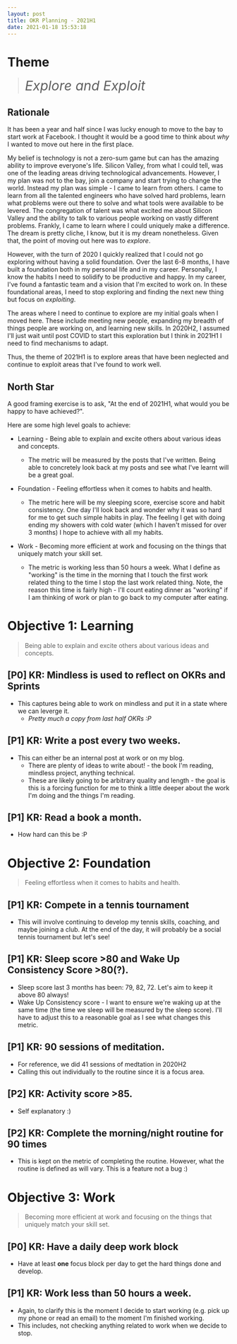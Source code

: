 ```yaml
---
layout: post
title: OKR Planning - 2021H1
date: 2021-01-18 15:53:18
---
```


# Theme

> <span style="font-size:30px;">*Explore and Exploit*</span>

## Rationale

It has been a year and half since I was lucky enough to move to the bay to start work at Facebook. I
thought it would be a good time to think about *why* I wanted to move out here in the first place.

My belief is technology is not a zero-sum game but can has the amazing ability to improve everyone's
life. Silicon Valley, from what I could tell, was one of the leading areas driving technological
advancements. However, I my plan was not to the bay, join a company and start trying to change the
world. Instead my plan was simple - I came to learn from others. I came to learn from all the
talented engineers who have solved hard problems, learn what problems were out there to solve and
what tools were available to be levered. The congregation of talent was what excited me about
Silicon Valley and the ability to talk to various people working on vastly different problems.
Frankly, I came to learn where I could uniquely make a difference. The dream is pretty cliche, I
know, but it is my dream nonetheless. Given that, the point of moving out here was to *explore*.

However, with the turn of 2020 I quickly realized that I could not go exploring without having a
solid foundation. Over the last 6-8 months, I have built a foundation both in my personal life and
in my career. Personally, I know the habits I need to solidify to be productive and happy. In my
career, I've found a fantastic team and a vision that I'm excited to work on. In these foundational
areas, I need to stop exploring and finding the next new thing but focus on *exploiting*.

The areas where I need to continue to explore are my initial goals when I moved here. These include
meeting new people, expanding my breadth of things people are working on, and learning new skills.
In 2020H2, I assumed I'll just wait until post COVID to start this exploration but I think in 2021H1
I need to find mechanisms to adapt.

Thus, the theme of 2021H1 is to explore areas that have been neglected and continue to exploit
areas that I've found to work well.

## North Star

A good framing exercise is to ask, "At the end of 2021H1, what would you be happy to have
achieved?".

Here are some high level goals to achieve:
* Learning - Being able to explain and excite others about various ideas and concepts.
  * The metric will be measured by the posts that I've written. Being able to concretely look back
    at my posts and see what I've learnt will be a great goal.

* Foundation - Feeling effortless when it comes to habits and health.
  * The metric here will be my sleeping score, exercise score and habit consistency. One day I'll
    look back and wonder why it was so hard for me to get such simple habits in play. The feeling I
    get with doing ending my showers with cold water (which I haven't missed for over 3 months) I
    hope to achieve with all my habits.

* Work - Becoming more efficient at work and focusing on the things that uniquely match your skill set.
  * The metric is working less than 50 hours a week. What I define as "working" is the time in the
    morning that I touch the first work related thing to the time I stop the last work related thing.
    Note, the reason this time is fairly high - I'll count eating dinner as "working" if I am thinking
    of work or plan to go back to my computer after eating.

# Objective 1: Learning

> Being able to explain and excite others about various ideas and concepts.

## [P0] KR: Mindless is used to reflect on OKRs and Sprints
* This captures being able to work on mindless and put it in a state where we can leverge it.
  * *Pretty much a copy from last half OKRs :P*

## [P1] KR: Write a post every two weeks.
* This can either be an internal post at work or on my blog.
  * There are plenty of ideas to write about! - the book I'm reading, mindless project, anything
    technical. 
  * These are likely going to be arbitrary quality and length - the goal is this is a forcing
    function for me to think a little deeper about the work I'm doing and the things I'm reading.

## [P1] KR: Read a book a month.
* How hard can this be :P

# Objective 2: Foundation

> Feeling effortless when it comes to habits and health.

## [P1] KR: Compete in a tennis tournament
* This will involve continuing to develop my tennis skills, coaching, and maybe joining a club. At
  the end of the day, it will probably be a social tennis tournament but let's see!
  
## [P1] KR: Sleep score >80 and Wake Up Consistency Score >80(?).
* Sleep score last 3 months has been: 79, 82, 72. Let's aim to keep it above 80 always!
* Wake Up Consistency score - I want to ensure we're waking up at the same time (the time we sleep
  will be measured by the sleep score). I'll have to adjust this to a reasonable goal as I see what
  changes this metric.

## [P1] KR: 90 sessions of meditation.
* For reference, we did 41 sessions of medtation in 2020H2
* Calling this out individually to the routine since it is a focus area.

## [P2] KR: Activity score >85.
* Self explanatory :)

## [P2] KR: Complete the morning/night routine for 90 times
* This is kept on the metric of completing the routine. However, what the routine is defined as will
  vary. This is a feature not a bug :)

# Objective 3: Work

> Becoming more efficient at work and focusing on the things that uniquely match your skill set.

## [P0] KR: Have a daily deep work block
* Have at least **one** focus block per day to get the hard things done and develop.

## [P1] KR: Work less than 50 hours a week.
* Again, to clarify this is the moment I decide to start working (e.g. pick up my phone or read an
  email) to the moment I'm finished working.
* This includes, not checking anything related to work when we decide to stop.
